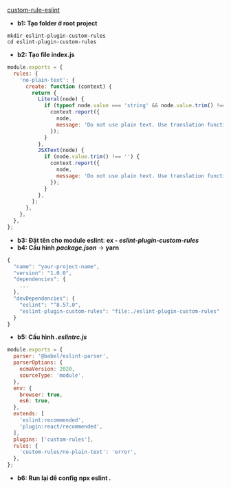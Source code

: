 [custom-rule-eslint](https://eslint.org/docs/latest/extend/custom-rule-tutorial)
- **b1: Tạo folder ở root project**
```shell
mkdir eslint-plugin-custom-rules
cd eslint-plugin-custom-rules
```
- **b2: Tạo file index.js**
```js
module.exports = {
  rules: {
    'no-plain-text': {
      create: function (context) {
        return {
          Literal(node) {
            if (typeof node.value === 'string' && node.value.trim() !== '') {
              context.report({
                node,
                message: 'Do not use plain text. Use translation function instead.',
              });
            }
          },
          JSXText(node) {
            if (node.value.trim() !== '') {
              context.report({
                node,
                message: 'Do not use plain text. Use translation function instead.',
              });
            }
          },
        };
      },
    },
  },
};
```
- **b3: Đặt tên cho module eslint**: **ex - *eslint-plugin-custom-rules***
- **b4: Cấu hình** ***package.json*** -> **yarn**
```js
{
  "name": "your-project-name",
  "version": "1.0.0",
  "dependencies": {
    ...
  },
  "devDependencies": {
    "eslint": "^8.57.0",
    "eslint-plugin-custom-rules": "file:./eslint-plugin-custom-rules"
  }
}

```
- **b5: Cấu hình *.eslintrc.js***
```js
module.exports = {
  parser: '@babel/eslint-parser',
  parserOptions: {
    ecmaVersion: 2020,
    sourceType: 'module',
  },
  env: {
    browser: true,
    es6: true,
  },
  extends: [
    'eslint:recommended',
    'plugin:react/recommended',
  ],
  plugins: ['custom-rules'],
  rules: {
    'custom-rules/no-plain-text': 'error',
  },
};

```
- **b6: Run lại để config**
	**npx eslint .**
